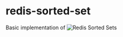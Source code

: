 # redis-sorted-set

Basic implementation of ![Redis Sorted Sets](https://redis.io/docs/data-types/sorted-sets/)

